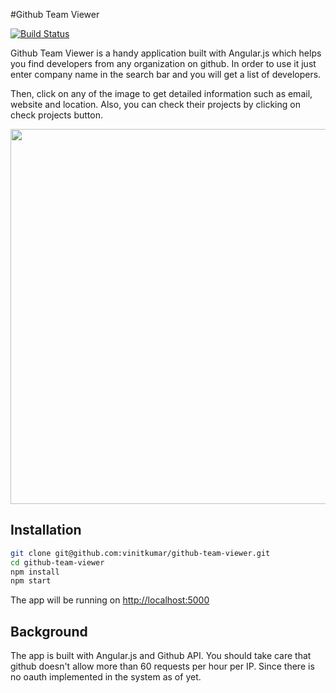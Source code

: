 #Github Team Viewer

[![Build Status](https://travis-ci.org/vinitkumar/github-team-viewer.svg?branch=v1.1.2)](https://travis-ci.org/vinitkumar/github-team-viewer)

Github Team Viewer is a handy application built with Angular.js which helps
you find developers from any organization on github.
In order to use it just enter company name in the search bar and you will get a list of developers.

Then, click on any of the image to get detailed information such as email,
website and location. Also, you can check their projects by clicking on check projects
button.

<img src="https://i.cloudup.com/tNcPJgI_GN.gif" height="600" width="800">


## Installation

```sh
git clone git@github.com:vinitkumar/github-team-viewer.git
cd github-team-viewer
npm install
npm start
```

The app will be running on [http://localhost:5000](http://localhost:5000)

## Background

The app is built with Angular.js and Github API. You should take care that github
doesn't allow more than 60 requests per hour per IP. Since there is no
oauth implemented in the system as of yet.








